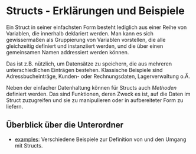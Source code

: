 # Structs - Erklärungen und Beispiele

Ein Struct in seiner einfachsten Form besteht lediglich aus einer Reihe von Variablen,
die innerhalb deklariert werden.
Man kann es sich gewissermaßen als Gruppierung von Variablen vorstellen, die
alle gleichzeitig definiert und instanziiert werden, und die über einen gemeinsamen
Namen addressiert werden können.

Das ist z.B. nützlich, um Datensätze zu speichern, die aus mehreren unterschiedlichen
Einträgen bestehen.
Klassische Beispiele sind Adressbucheinträge, Kunden- oder Rechnungsdaten,
Lagerverwaltung o.Ä.

Neben der einfacher Datenhaltung können für Structs auch *Methoden* definiert werden.
Das sind Funktionen, deren Zweck es ist, auf die Daten im Struct zuzugreifen und sie
zu manipulieren oder in aufbereiteter Form zu liefern.

## Überblick über die Unterordner

* [examples](examples/README.md):
  Verschiedene Beispiele zur Definition von und den Umgang mit Structs.
